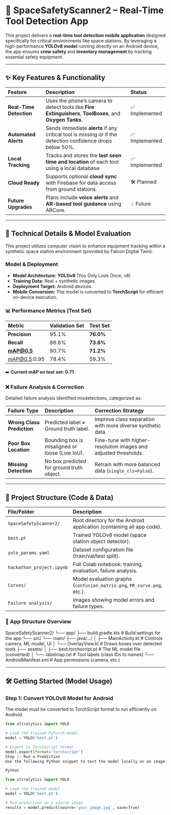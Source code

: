 # 🚀 SpaceSafetyScanner2 – Real-Time Tool Detection App

This project delivers a **real-time tool detection mobile application** designed specifically for critical environments like space stations. By leveraging a high-performance **YOLOv8 model** running directly on an Android device, the app ensures **crew safety** and **inventory management** by tracking essential safety equipment.

---

## ✨ Key Features & Functionality

| Feature | Description | Status |
| :--- | :--- | :--- |
| **Real-Time Detection** | Uses the phone’s camera to detect tools like **Fire Extinguishers**, **ToolBoxes**, and **Oxygen Tanks**. | ✅ Implemented |
| **Automated Alerts** | Sends immediate **alerts** if any critical tool is missing or if the detection confidence drops below 50%. | ✅ Implemented |
| **Local Tracking** | Tracks and stores the **last seen time and location** of each tool using a local database. | ✅ Implemented |
| **Cloud Ready** | Supports optional **cloud sync** with Firebase for data access from ground stations. | 🛠 Planned |
| **Future Upgrades** | Plans include **voice alerts** and **AR-based tool guidance** using ARCore. | 💡 Future |

---

## 🧠 Technical Details & Model Evaluation

This project utilizes computer vision to enhance equipment tracking within a synthetic space station environment (provided by Falcon Digital Twin).

### Model & Deployment

* **Model Architecture:** **YOLOv8** (You Only Look Once, v8)
* **Training Data:** Real + synthetic images.
* **Deployment Target:** Android devices.
* **Mobile Conversion:** The model is converted to **TorchScript** for efficient on-device execution.

### 📊 Performance Metrics (Test Set)

| Metric | Validation Set | **Test Set** |
| :--- | :--- | :--- |
| **Precision** | 95.1% | **76.0%** |
| **Recall** | 86.6% | **73.6%** |
| **mAP@0.5** | 90.7% | **71.2%** |
| mAP@0.5:0.95 | 78.4% | 59.3% |

➡️ **Current mAP on test set: 0.71**

### ❌ Failure Analysis & Correction

Detailed failure analysis identified misdetections, categorized as:

| Failure Type | Description | Correction Strategy |
| :--- | :--- | :--- |
| **Wrong Class Prediction** | Predicted label $\neq$ Ground truth label. | Improve class separation with more diverse synthetic data. |
| **Poor Box Location** | Bounding box is misaligned or loose (Low IoU). | Fine-tune with higher-resolution images and adjusted thresholds. |
| **Missing Detection** | No box predicted for ground truth object. | Retrain with more balanced data (`single_cls=False`). |

---

## 📁 Project Structure (Code & Data)

| File/Folder | Description |
| :--- | :--- |
| `SpaceSafetyScanner2/` | Root directory for the Android application (containing all app code). |
| `best.pt` | Trained YOLOv8 model (space station object detector). |
| `yolo_params.yaml` | Dataset configuration file (train/val/test split). |
| `hackathon_project.ipynb` | Full Colab notebook: training, evaluation, failure analysis. |
| `Curves/` | Model evaluation graphs (`confusion_matrix.png`, `PR_curve.png`, etc.). |
| `Failure analysis/` | Images showing model errors and failure types. |

### 📱 App Structure Overview

SpaceSafetyScanner2/ └── app/ ├── build.gradle.kts # Build settings for the app └── src/ └── main/ ├── java/.../ │ ├── MainActivity.kt # Controls camera, ML model, UI │ └── OverlayView.kt # Draws boxes over detected tools ├── assets/ │ ├── best.torchscript.pt # The ML model file (converted) │ └── labelmap.txt # Tool labels (class IDs to names) └── AndroidManifest.xml # App permissions (camera, etc.)


---

## 🛠 Getting Started (Model Usage)

### Step 1: Convert YOLOv8 Model for Android

The model must be converted to TorchScript format to run efficiently on Android.

```python
from ultralytics import YOLO

# Load the trained PyTorch model
model = YOLO('best.pt')

# Export to TorchScript format
model.export(format='torchscript')
Step 2: Run a Prediction
Use the following Python snippet to test the model locally on an image:

Python

from ultralytics import YOLO

# Load the trained model
model = YOLO('best.pt')

# Run prediction on a source image
results = model.predict(source='your_image.jpg', save=True)
